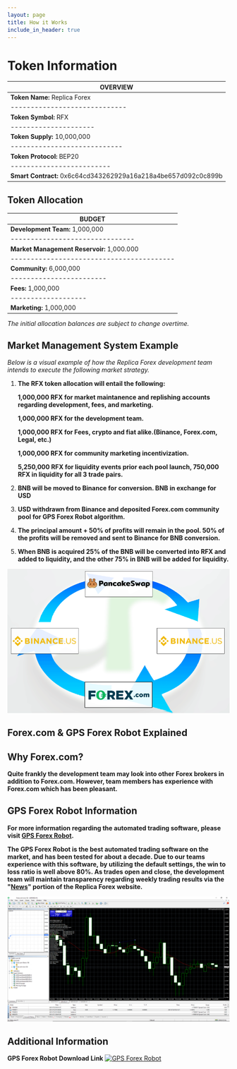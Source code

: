 ```yaml
---
layout: page
title: How it Works
include_in_header: true
---
```

# Token Information

|**OVERVIEW**                 |
|-----------------------------|
|**Token Name:** Replica Forex|
|-----------------------------|
|**Token Symbol:** RFX|
|---------------------|
|**Token Supply:** 10,000,000|
|----------------------------|
|**Token Protocol:** BEP20|
|-------------------------|
|**Smart Contract:** 0x6c64cd343262929a16a218a4be657d092c0c899b|


## Token Allocation

|**BUDGET**                     |
|-------------------------------|
|**Development Team:** 1,000,000|
|-------------------------------|
|**Market Management Reservoir:** 1,000.000|
|-----------------------------------------|
|**Community:** 6,000,000|
|------------------------|
|**Fees:** 1,000,000|
|-------------------|
|**Marketing:** 1,000,000|

*The initial allocation balances are subject to change overtime.*


## Market Management System Example

*Below is a visual example of how the Replica Forex development team intends to execute the following market strategy.*

1. **The RFX token allocation will entail the following:**

    **1,000,000 RFX for market maintanence and replishing accounts regarding development, fees, and marketing.**

    **1,000,000 RFX for the development team.**

    **1,000,000 RFX for Fees, crypto and fiat alike.(Binance, Forex.com, Legal, etc.)**

    **1,000,000 RFX for community marketing incentivization.**

    **5,250,000 RFX for liquidity events prior each pool launch, 750,000 RFX in liquidity for all 3 trade pairs.**

2. **BNB will be moved to Binance for conversion. BNB in exchange for USD**

3. **USD withdrawn from Binance and deposited Forex.com community pool for GPS Forex Robot algorithm.**

4. **The principal amount + 50% of profits will remain in the pool. 50% of the profits will be removed and sent to Binance for BNB conversion.**

5. **When BNB is acquired 25% of the BNB will be converted into RFX and added to liquidity, and the other 75% in BNB will be added for liquidity.**

![](../assets/RFX_graphic(2).png)

## Forex.com & GPS Forex Robot Explained

## Why Forex.com?

**Quite frankly the development team may look into other Forex brokers in addition to Forex.com. However, team members has experience with Forex.com which has been pleasant.** 

## GPS Forex Robot Information

**For more information regarding the automated trading software, please visit [GPS Forex Robot](https://gpsforexrobot.com/).**

**The GPS Forex Robot is the best automated trading software on the market, and has been tested for about a decade. Due to our teams experience with this software, by utilizing the default settings, the win to loss ratio is well above 80%. As trades open and close, the development team will maintain transparency regarding weekly trading results via the "[News](https://replica-forex.net/RFXnews/)" portion of the Replica Forex website.** 

![](../assets/MT4.png)

## Additional Information

**GPS Forex Robot Download Link**
<a href='http://XXXXX.gpsrobot.a.clickbetter.net/' target='_blank'><img src='https://gpsforexrobot.com/images/nuts/promo3.gif' style='width: 768px; height: 90px; border: 0;' alt='GPS Forex Robot'/></a>